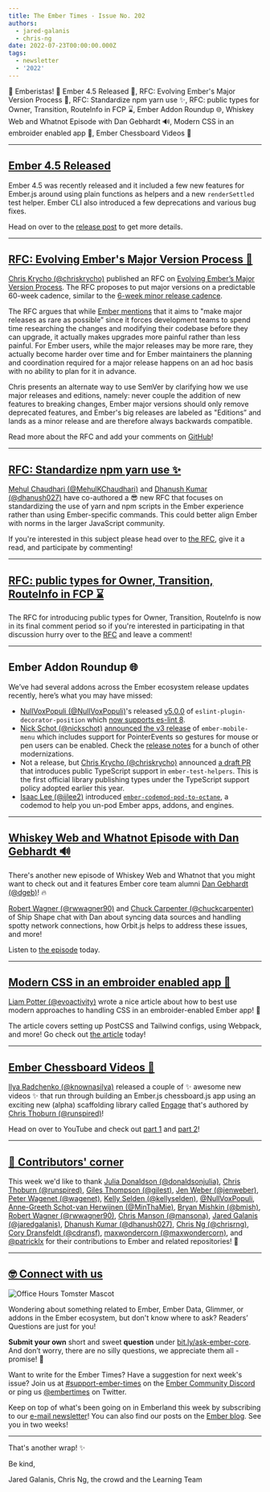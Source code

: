 ```yaml
---
title: The Ember Times - Issue No. 202
authors:
  - jared-galanis
  - chris-ng
date: 2022-07-23T00:00:00.000Z
tags:
  - newsletter
  - '2022'
---
```


👋 Emberistas! 🐹
Ember 4.5 Released 🚀,
RFC: Evolving Ember's Major Version Process 🌲,
RFC: Standardize npm yarn use ✨,
RFC: public types for Owner, Transition, RouteInfo in FCP ⌛️,
Ember Addon Roundup 🌐,
Whiskey Web and Whatnot Episode with Dan Gebhardt 🔊,
Modern CSS in an embroider enabled app 📖,
Ember Chessboard Videos 📼

---

## [Ember 4.5 Released](https://blog.emberjs.com/ember-4-5-released)

Ember 4.5 was recently released and it included a few new features for Ember.js around using plain functions as helpers and a new `renderSettled` test helper. Ember CLI also introduced a few deprecations and various bug fixes.

Head on over to the [release post](https://blog.emberjs.com/ember-4-5-released) to get more details.

---

## [RFC: Evolving Ember's Major Version Process 🌲](https://github.com/emberjs/rfcs/pull/830)

[Chris Krycho (@chriskrycho)](https://github.com/chriskrycho) published an RFC on [Evolving Ember’s Major Version Process](https://github.com/emberjs/rfcs/pull/830). The RFC proposes to put major versions on a predictable 60-week cadence, similar to the [6-week minor release cadence](https://emberjs.com/releases/).

The RFC argues that while [Ember mentions](https://emberjs.com/releases/) that it aims to "make major releases as rare as possible” since it forces development teams to spend time researching the changes and modifying their codebase before they can upgrade, it actually makes upgrades more painful rather than less painful. For Ember users, while the major releases may be more rare, they actually become harder over time and for Ember maintainers the planning and coordination required for a major release happens on an ad hoc basis with no ability to plan for it in advance.

Chris presents an alternate way to use SemVer by clarifying how we use major releases and editions, namely: never couple the addition of new features to breaking changes, Ember major versions should only remove deprecated features, and Ember's big releases are labeled as "Editions” and lands as a minor release and are therefore always backwards compatible.

Read more about the RFC and add your comments on [GitHub](https://github.com/emberjs/rfcs/pull/830)!

---

## [RFC: Standardize npm yarn use ✨](https://github.com/emberjs/rfcs/pull/831)

[Mehul Chaudhari (@MehulKChaudhari)](https://github.com/MehulKChaudhari) and [Dhanush Kumar
 (@dhanush027)](https://github.com/dhanush027) have co-authored a 😎 new RFC that focuses on standardizing the use of yarn and npm scripts in the Ember experience rather than using Ember-specific commands. This could better align Ember with norms in the larger JavaScript community.

 If you're interested in this subject please head over to [the RFC](https://github.com/emberjs/rfcs/pull/831), give it a read, and participate by commenting!

---

## [RFC: public types for Owner, Transition, RouteInfo in FCP ⌛️](https://twitter.com/emberjs/status/1550796034049277953)

The RFC for introducing public types for Owner, Transition, RouteInfo is now in its final comment period so if you're interested in participating in that discussion hurry over to the [RFC](https://github.com/emberjs/rfcs/pull/821) and leave a comment!

---

## Ember Addon Roundup 🌐

We’ve had several addons across the Ember ecosystem release updates recently, here’s what you may have missed:

- [NullVoxPopuli (@NullVoxPopuli)](https://github.com/NullVoxPopuli)'s released [v5.0.0](https://github.com/NullVoxPopuli/eslint-plugin-decorator-position/blob/main/CHANGELOG.md#500-2022-07-15) of `eslint-plugin-decorator-position` which [now supports es-lint 8](https://twitter.com/nullvoxpopuli/status/1547769958230155269).
- [Nick Schot (@nickschot)](https://github.com/nickschot) [announced the v3 release](https://twitter.com/nickschot/status/1550438922882371584) of `ember-mobile-menu` which includes support for PointerEvents so gestures for mouse or pen users can be enabled. Check the [release notes](https://github.com/nickschot/ember-mobile-menu/releases/tag/v3.0.0) for a bunch of other modernizations.
- Not a release, but [Chris Krycho (@chriskrycho)](https://github.com/chriskrycho) announced [a draft PR](https://github.com/emberjs/ember-test-helpers/pull/1234) that introduces public TypeScript support in `ember-test-helpers`. This is the first official library publishing types under the TypeScript support policy adopted earlier this year.
- [Isaac Lee (@ijlee2)](https://github.com/ijlee2/) introduced [`ember-codemod-pod-to-octane`](https://github.com/ijlee2/ember-codemod-pod-to-octane), a codemod to help you un-pod Ember apps, addons, and engines.

---

## [Whiskey Web and Whatnot Episode with Dan Gebhardt 🔊](https://twitter.com/shipshapecode/status/1547916152055091208)

<!--alex ignore alumnae-alumni-->
There's another new episode of Whiskey Web and Whatnot that you might want to check out and it features Ember core team alumni [Dan Gebhardt (@dgeb)](https://github.com/dgeb)! 🔥

[Robert Wagner (@rwwagner90)](https://github.com/rwwagner90) and [Chuck Carpenter (@chuckcarpenter)](https://github.com/chuckcarpenter) of Ship Shape chat with Dan about syncing data sources and handling spotty network connections, how Orbit.js helps to address these issues, and more!

Listen to [the episode](https://www.whiskeywebandwhatnot.fm/developing-orbit-and-the-future-of-cross-framework-solutions-with-dan-gebhardt/) today.

---

## [Modern CSS in an embroider enabled app 📖](https://twitter.com/evo1/status/1547312309185511426)

[Liam Potter (@evoactivity)](https://github.com/evoactivity) wrote a nice article about how to best use modern approaches to handling CSS in an embroider-enabled Ember app! 🙌

The article covers setting up PostCSS and Tailwind configs, using Webpack, and more! Go check out [the article](https://github.com/evoactivity/ember-modern-css/blob/main/README.md) today!

---

## [Ember Chessboard Videos 📼](https://twitter.com/knownasilya/status/1545585741073420288)

[Ilya Radchenko (@knownasilya)](https://github.com/knownasilya) released a couple of ✨ awesome new videos ✨ that run through building an Ember.js chessboard.js app using an exciting new (alpha) scaffolding library called [Engage](https://github.com/warp-drive-engineering/engage) that's authored by [Chris Thoburn (@runspired)](https://github.com/runspired)!

Head on over to YouTube and check out [part 1](https://www.youtube.com/watch?v=4Yt98vPyfv4) and [part 2](https://www.youtube.com/watch?v=WLGwOKD9PXo)!

---

## [👏 Contributors' corner](https://guides.emberjs.com/release/contributing/repositories/)

<p>This week we'd like to thank <a href="https://github.com/donaldsonjulia" rel="noopener noreferrer" target="_blank">Julia Donaldson (@donaldsonjulia)</a>, <a href="https://github.com/runspired" rel="noopener noreferrer" target="_blank">Chris Thoburn (@runspired)</a>, <a href="https://github.com/gilest" rel="noopener noreferrer" target="_blank">Giles Thompson (@gilest)</a>, <a href="https://github.com/jenweber" rel="noopener noreferrer" target="_blank">Jen Weber (@jenweber)</a>, <a href="https://github.com/wagenet" rel="noopener noreferrer" target="_blank">Peter Wagenet (@wagenet)</a>, <a href="https://github.com/kellyselden" rel="noopener noreferrer" target="_blank">Kelly Selden (@kellyselden)</a>, <a href="https://github.com/NullVoxPopuli" rel="noopener noreferrer" target="_blank">@NullVoxPopuli</a>, <a href="https://github.com/MinThaMie" rel="noopener noreferrer" target="_blank">Anne-Greeth Schot-van Herwijnen (@MinThaMie)</a>, <a href="https://github.com/bmish" rel="noopener noreferrer" target="_blank">Bryan Mishkin (@bmish)</a>, <a href="https://github.com/rwwagner90" rel="noopener noreferrer" target="_blank">Robert Wagner (@rwwagner90)</a>, <a href="https://github.com/mansona" rel="noopener noreferrer" target="_blank">Chris Manson (@mansona)</a>, <a href="https://github.com/jaredgalanis" rel="noopener noreferrer" target="_blank">Jared Galanis (@jaredgalanis)</a>, <a href="https://github.com/dhanush027" rel="noopener noreferrer" target="_blank">Dhanush Kumar (@dhanush027)</a>, <a href="https://github.com/chrisrng" rel="noopener noreferrer" target="_blank">Chris Ng (@chrisrng)</a>, <a href="https://github.com/cdransf" rel="noopener noreferrer" target="_blank">Cory Dransfeldt (@cdransf)</a>, <a href="https://github.com/maxwondercorn" rel="noopener noreferrer" target="_blank">maxwondercorn (@maxwondercorn)</a>, and <a href="https://github.com/patricklx" rel="noopener noreferrer" target="_blank">@patricklx</a> for their contributions to Ember and related repositories! 💖</p>

---

## [🤓 Connect with us](https://docs.google.com/forms/d/e/1FAIpQLScqu7Lw_9cIkRtAiXKitgkAo4xX_pV1pdCfMJgIr6Py1V-9Og/viewform)

<div class="blog-row">
  <img class="float-right small transparent padded" alt="Office Hours Tomster Mascot" title="Readers' Questions" src="/images/tomsters/officehours.png" />

  <p>Wondering about something related to Ember, Ember Data, Glimmer, or addons in the Ember ecosystem, but don't know where to ask? Readers’ Questions are just for you!</p>

  <p><strong>Submit your own</strong> short and sweet <strong>question</strong> under <a href="https://bit.ly/ask-ember-core" target="rq">bit.ly/ask-ember-core</a>. And don’t worry, there are no silly questions, we appreciate them all - promise! 🤞</p>

  <p>Want to write for the Ember Times? Have a suggestion for next week's issue? Join us at <a href="https://discordapp.com/channels/480462759797063690/485450546887786506">#support-ember-times</a> on the <a href="https://discord.gg/emberjs">Ember Community Discord</a> or ping us <a href="https://twitter.com/embertimes">@embertimes</a> on Twitter.</p>

  <p>Keep on top of what's been going on in Emberland this week by subscribing to our <a href="https://embertimes.substack.com/">e-mail newsletter</a>! You can also find our posts on the <a href="https://blog.emberjs.com/tag/newsletter">Ember blog</a>. See you in two weeks!</p>
</div>

---

That's another wrap! ✨

Be kind,

Jared Galanis, Chris Ng, the crowd and the Learning Team
